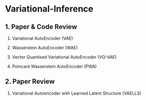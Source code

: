 # Variational-Inference

## 1. Paper & Code Review

1) Variational AutoEncoder (VAE)

2) Wasserstein AutoEncoder (WAE)

3) Vector Quantised Variational AutoEncoder (VQ-VAE)

4) Poincaré Wasserstein AutoEncoder (PWA)

## 2. Paper Review

1) Variational Autoencoder with Learned Latent Structure (VAELLS)
